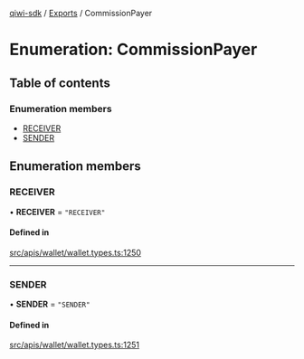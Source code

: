 [qiwi-sdk](../README.md) / [Exports](../modules.md) / CommissionPayer

# Enumeration: CommissionPayer

## Table of contents

### Enumeration members

- [RECEIVER](CommissionPayer.md#receiver)
- [SENDER](CommissionPayer.md#sender)

## Enumeration members

### RECEIVER

• **RECEIVER** = `"RECEIVER"`

#### Defined in

[src/apis/wallet/wallet.types.ts:1250](https://github.com/AlexXanderGrib/node-qiwi-sdk/blob/4aeb538/src/apis/wallet/wallet.types.ts#L1250)

___

### SENDER

• **SENDER** = `"SENDER"`

#### Defined in

[src/apis/wallet/wallet.types.ts:1251](https://github.com/AlexXanderGrib/node-qiwi-sdk/blob/4aeb538/src/apis/wallet/wallet.types.ts#L1251)
